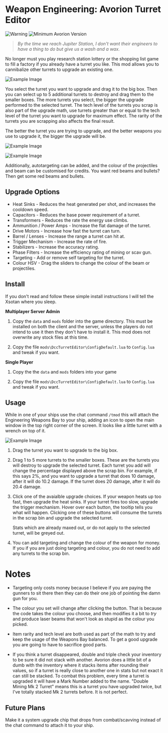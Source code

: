 # Weapon Engineering: Avorion Turret Editor

![Warning](https://img.shields.io/badge/BETA-Use%20At%20Your%20Own%20Risk-red.svg) ![Minimum Avorion Version](https://img.shields.io/badge/Avorion-0.15.8.10262-lightgrey.svg)

> *By the time we reach Jupiter Station, I don't want their engineers to have a
> thing to do but give us a wash and a wax.*

No longer must you play research station lottery or the shopping list game to
fill a factory if you already have a turret you like. This mod allows you to
cannibalize other turrets to upgrade an existing one.

![Example Image](https://i.imgur.com/W6fHVUf.png)

You select the turret you want to upgrade and drag it to the big box. Then you
can select up to 5 additional turrets to destroy and drag them to the smaller
boxes. The more turrets you select, the bigger the upgrade performed to the
selected turret. The tech level of the turrets you scrap is also part of the
upgrade math, use turrets greater than or equal to the tech level of the turret
you want to upgrade for maximum effect. The rarity of the turrets you are
scrapping also affects the final result.

The better the turret you are trying to upgrade, and the better weapons you use
to upgrade it, the bigger the upgrade will be.

![Example Image](https://i.imgur.com/dZeuIlm.png)

![Example Image](https://i.imgur.com/5pEhomq.png)

Additionally, autotargeting can be added, and the colour of the projectiles and
beam can be customised for credits. You want red beams and bullets? Then get
some red beams and bullets.

## Upgrade Options

* Heat Sinks - Reduces the heat generated per shot, and increases the cooldown
  speed.
* Capacitors - Reduces the base power requirement of a turret.
* Transformers - Reduces the rate the energy use climbs.
* Ammunition / Power Amps - Increase the flat damage of the turret.
* Drive Motors - Increase how fast the turret can turn.
* Barrel / Lenses - Increase the range a turret can hit at.
* Trigger Mechanism - Increase the rate of fire.
* Stabilizers - Increase the accuracy rating.
* Phase Filters - Increase the efficiency rating of mining or scav gun.
* Targeting - Add or remove self targeting for the turret.
* Colour HSV - Drag the sliders to change the colour of the beam or projectiles.

## Install

If you don't read and follow these simple install instructions I will tell the
Xsotan where you sleep.

**Multiplayer Server Admin**

1) Copy the `data` and `mods` folder into the game directory. This must be
installed on both the client and the server, unless the players do not intend
to use it then they don't have to install it. This mod does not overwrite any
stock files at this time.

2) Copy the file `mods\DccTurretEditor\ConfigDefault.lua` to `Config.lua` and
tweak if you want.

**Single Player**

1) Copy the the `data` and `mods` folders into your game

2) Copy the file `mods\DccTurretEditor\ConfigDefault.lua` to `Config.lua` and
tweak if you want.

## Usage

While in one of your ships use the chat command `/tmod` this will attach the
Engineering Weapons Bay to your ship, adding an icon to open the main window
in the top right corner of the screen. It looks like a little turret with a
wrench on top of it.

![Example Image](https://i.imgur.com/NE8ybtU.png)

1) Drag the turret you want to upgrade to the big box.

2) Drag 1 to 5 more turrets to the smaller boxes. These are the turrets you
   will destroy to upgrade the selected turret. Each turret you add will change
   the percentage displayed above the scrap bin. For example, if this says 2%,
   and you want to upgrade a turret that does 10 damage, after it will do 10.2
   damage. If the turret does 20 damage, after it will do 20.4 damage.

3) Click one of the avaialble upgrade choices. If your weapon heats up too fast,
   then upgrade the heat sinks. If your turret fires too slow, upgrade the
   trigger mechanism. Hover over each button, the tooltip tells you what will
   happen. Clicking one of these buttons will consume the turrets in the scrap
   bin and upgrade the selected turret.

   Stats which are already maxed out, or do not apply to the selected turret,
   will be greyed out.

4) You can add targeting and change the colour of the weapon for money. If you
   if you are just doing targeting and colour, you do not need to add any
   turrets to the scrap bin.

# Notes

* Targeting only costs money because I believe if you are paying the gunners to
sit there then they can do their one job of pointing the damn gun for you.

* The colour you set will change after clicking the button. That is because the
code takes the colour you choose, and then modifies it a bit to *try* and
produce laser beams that won't look as stupid as the colour you picked.

* Item rarity and tech level are both used as part of the math to try and
keep the usage of the Weapons Bay balanced. To get a good upgrade you are going
to have to sacrifice good parts.

* If you think a turret disappeared, double and triple check your inventory
to be sure it did not stack with another. Avorion does a little bit of a dumb
with the inventory where it stacks items after rounding their values, so if
a turret is really close to another one in stats but not exact it can still be
stacked. To combat this problem, every time a turret is upgraded it will have
a Mark Number added to the name. "Double Mining Mk 2 Turret" means this is a
turret you have upgraded twice, but I've totally stacked Mk 2 turrets before. It
is not perfect.

## Future Plans

Make it a system upgrade chip that drops from combat/scavving instead of the
chat command to attach it to your ship.

